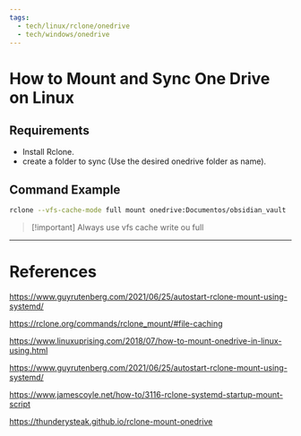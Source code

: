 ```yaml
---
tags:
  - tech/linux/rclone/onedrive
  - tech/windows/onedrive
---
```


# How to Mount and Sync One Drive on Linux


## Requirements

- Install Rclone.
- create a folder to sync (Use the desired onedrive folder as name).

## Command Example

```bash
rclone --vfs-cache-mode full mount onedrive:Documentos/obsidian_vault  ~/
```

> [!important] Always use vfs cache write ou full

---

# References

https://www.guyrutenberg.com/2021/06/25/autostart-rclone-mount-using-systemd/

https://rclone.org/commands/rclone_mount/#file-caching

https://www.linuxuprising.com/2018/07/how-to-mount-onedrive-in-linux-using.html

https://www.guyrutenberg.com/2021/06/25/autostart-rclone-mount-using-systemd/

https://www.jamescoyle.net/how-to/3116-rclone-systemd-startup-mount-script

https://thunderysteak.github.io/rclone-mount-onedrive